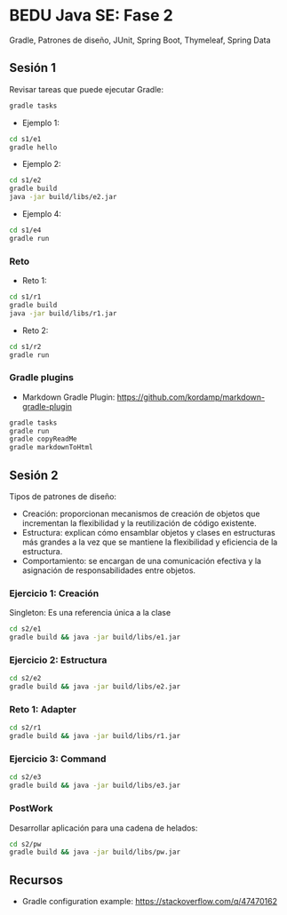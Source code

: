 BEDU Java SE: Fase 2
============

Gradle, Patrones de diseño, JUnit, Spring Boot, Thymeleaf, Spring Data

## Sesión 1 ##

Revisar tareas que puede ejecutar Gradle:

```bash
gradle tasks
```

* Ejemplo 1:

```bash
cd s1/e1
gradle hello
```

* Ejemplo 2:

```bash
cd s1/e2
gradle build
java -jar build/libs/e2.jar
```

* Ejemplo 4:

```bash
cd s1/e4
gradle run
```

### Reto ###

* Reto 1:

```bash
cd s1/r1
gradle build
java -jar build/libs/r1.jar
```

* Reto 2:

```bash
cd s1/r2
gradle run
```

### Gradle plugins ###

* Markdown Gradle Plugin: https://github.com/kordamp/markdown-gradle-plugin

```bash
gradle tasks
gradle run
gradle copyReadMe
gradle markdownToHtml
```

## Sesión 2 ##

Tipos de patrones de diseño:

* Creación: proporcionan mecanismos de creación de objetos que incrementan la flexibilidad y la reutilización de código existente.
* Estructura: explican cómo ensamblar objetos y clases en estructuras más grandes a la vez que se mantiene la flexibilidad y eficiencia de la estructura.
* Comportamiento: se encargan de una comunicación efectiva y la asignación de responsabilidades entre objetos.

### Ejercicio 1: Creación ###

Singleton: Es una referencia única a la clase

```bash
cd s2/e1
gradle build && java -jar build/libs/e1.jar
```

### Ejercicio 2: Estructura ###

```bash
cd s2/e2
gradle build && java -jar build/libs/e2.jar
```

### Reto 1: Adapter ###

```bash
cd s2/r1
gradle build && java -jar build/libs/r1.jar
```

### Ejercicio 3: Command ###

```bash
cd s2/e3
gradle build && java -jar build/libs/e3.jar
```

### PostWork ###

Desarrollar aplicación para una cadena de helados:

```bash
cd s2/pw
gradle build && java -jar build/libs/pw.jar
```

## Recursos ##

* Gradle configuration example: https://stackoverflow.com/q/47470162
